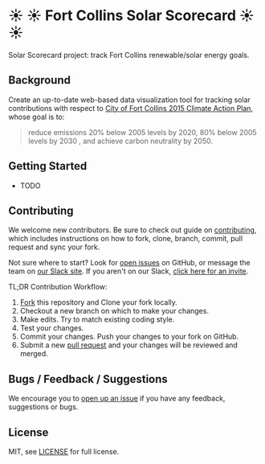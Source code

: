 # :sunny: :sunny: Fort Collins Solar Scorecard :sunny: :sunny:

Solar Scorecard project: track Fort Collins renewable/solar energy goals.

## Background 
Create an up-to-date web-based data visualization tool for tracking solar contributions with respect to [City of Fort Collins 2015 Climate Action Plan](http://www.fcgov.com/environmentalservices/pdf/cap-framework-2015.pdf), whose goal is to:
> reduce emissions 20% below 2005 levels by 2020, 80% below 2005 levels by 2030 , and achieve carbon neutrality by 2050. 

## Getting Started

- TODO

## Contributing

We welcome new contributors.  Be sure to check out guide on [contributing][contributing], which includes instructions on how to fork, clone, branch, commit, pull request and sync your fork.

Not sure where to start? Look for [open issues][githubissue] on GitHub, or message the team on [our Slack site][slack]. If you aren't on our Slack, [click here for an invite][slackinvite].

TL;DR Contribution Workflow:

1. [Fork][fork] this repository and Clone your fork locally.
1. Checkout a new branch on which to make your changes.
1. Make edits. Try to match existing coding style.
1. Test your changes.
1. Commit your changes. Push your changes to your fork on GitHub.
1. Submit a new [pull request][pullrequest] and your changes will be reviewed and merged.

## Bugs / Feedback / Suggestions

We encourage you to [open up an issue][newissue] if you have any feedback, suggestions or bugs.

## License

MIT, see [LICENSE](/LICENSE) for full license.

[slack]: https://codeforfoco.slack.com/
[slackinvite]: https://codeforfocoslack.herokuapp.com
[fork]: https://help.github.com/articles/fork-a-repo/
[forkthisrepo]: https://github.com/CodeForFoco/solar-scorecard#fork-destination-box
[contributing]: https://github.com/CodeForFoco/org/blob/master/CONTRIBUTING.md
[githubissue]: https://github.com/CodeForFoco/solar-scorecard/issues
[newissue]: https://github.com/CodeForFoco/solar-scorecard/issues/new
[pullrequest]: https://github.com/CodeForFoco/solar-scorecard/pulls
